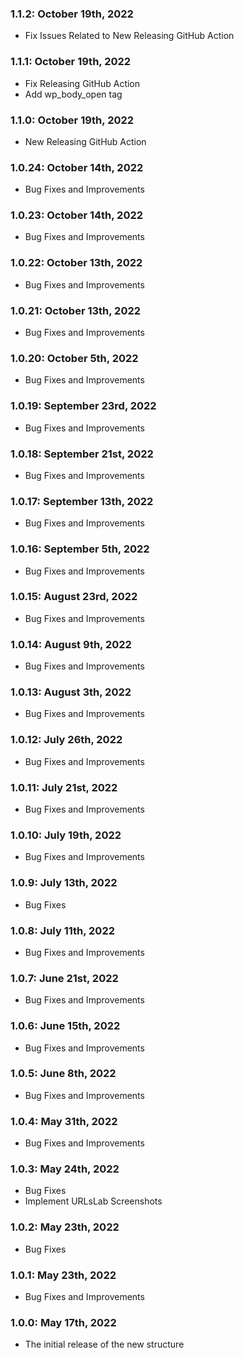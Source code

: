 ### 1.1.2: October 19th, 2022

- Fix Issues Related to New Releasing GitHub Action

### 1.1.1: October 19th, 2022

- Fix Releasing GitHub Action
- Add wp_body_open tag

### 1.1.0: October 19th, 2022

- New Releasing GitHub Action

### 1.0.24: October 14th, 2022

- Bug Fixes and Improvements

### 1.0.23: October 14th, 2022

- Bug Fixes and Improvements

### 1.0.22: October 13th, 2022

- Bug Fixes and Improvements

### 1.0.21: October 13th, 2022

- Bug Fixes and Improvements

### 1.0.20: October 5th, 2022

- Bug Fixes and Improvements

### 1.0.19: September 23rd, 2022

- Bug Fixes and Improvements

### 1.0.18: September 21st, 2022

- Bug Fixes and Improvements

### 1.0.17: September 13th, 2022

- Bug Fixes and Improvements

### 1.0.16: September 5th, 2022

- Bug Fixes and Improvements

### 1.0.15: August 23rd, 2022

- Bug Fixes and Improvements

### 1.0.14: August 9th, 2022

- Bug Fixes and Improvements

### 1.0.13: August 3th, 2022

- Bug Fixes and Improvements

### 1.0.12: July 26th, 2022

- Bug Fixes and Improvements

### 1.0.11: July 21st, 2022

- Bug Fixes and Improvements

### 1.0.10: July 19th, 2022

- Bug Fixes and Improvements

### 1.0.9: July 13th, 2022

- Bug Fixes

### 1.0.8: July 11th, 2022

- Bug Fixes and Improvements

### 1.0.7: June 21st, 2022

- Bug Fixes and Improvements

### 1.0.6: June 15th, 2022

- Bug Fixes and Improvements

### 1.0.5: June 8th, 2022

- Bug Fixes and Improvements

### 1.0.4: May 31th, 2022

- Bug Fixes and Improvements

### 1.0.3: May 24th, 2022

- Bug Fixes
- Implement URLsLab Screenshots

### 1.0.2: May 23th, 2022

- Bug Fixes

### 1.0.1: May 23th, 2022

- Bug Fixes and Improvements

### 1.0.0: May 17th, 2022

- The initial release of the new structure
